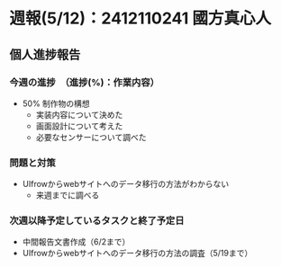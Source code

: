 # 週報(5/12)：2412110241 國方真心人

[](ここから下は全員が書く)
## 個人進捗報告
### 今週の進捗　（進捗(%)：作業内容）
[](0%:未着手,50%:開始,100%:作業完了)
- 50% 制作物の構想
	- 実装内容について決めた
 	- 画面設計について考えた
	- 必要なセンサーについて調べた


### 問題と対策
[](問題：発生しているネガティブな事項。なければ「なし」とする)
[](対策：「いつまでに」、「何をするか」を明記する。)
- UIfrowからwebサイトへのデータ移行の方法がわからない
  - 来週までに調べる 

### 次週以降予定しているタスクと終了予定日
[](次週やることのほか、やるべきタスクを挙げる)
- 中間報告文書作成（6/2まで）
- UIfrowからwebサイトへのデータ移行の方法の調査（5/19まで）
